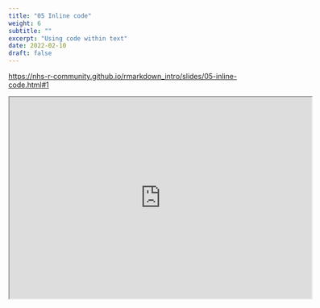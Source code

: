 ```yaml
---
title: "05 Inline code"
weight: 6
subtitle: ""
excerpt: "Using code within text"
date: 2022-02-10
draft: false
---
```


https://nhs-r-community.github.io/rmarkdown_intro/slides/05-inline-code.html#1

<iframe src="https://nhs-r-community.github.io/rmarkdown_intro/slides/05-inline-code.html#1" width="600" height="400" loading="lazy" allowfullscreen></iframe> <script>fitvids('.shareagain', {players: 'iframe'});</script>

